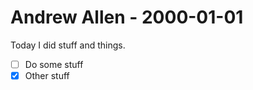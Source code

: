 # Andrew Allen - 2000-01-01

Today I did stuff and things.

 *  [ ] Do some stuff
 *  [X] Other stuff
